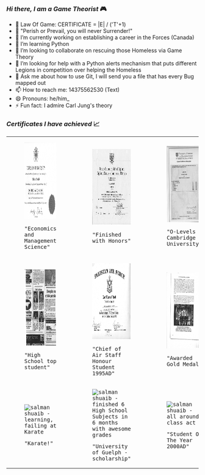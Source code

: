 ### _Hi there, I am a Game Theorist_ :video_game:  
- :volcano: Law Of Game: CERTIFICATE = |E| / ('T'+1)
- :scroll: "Perish or Prevail, you will never Surrender!"
- 🔭 I’m currently working on establishing a career in the Forces (Canada)
- 🌱 I’m learning Python
- 👯 I’m looking to collaborate on rescuing those Homeless via Game Theory
- 🤔 I’m looking for help with a Python alerts mechanism that puts different Legions in competition over helping the Homeless
- 💬 Ask me about how to use Git, I will send you a file that has every Bug mapped out
- 📫 How to reach me: 14375562530 (Text)
- 😄 Pronouns: he/him_
- ⚡ Fun fact: I admire Carl Jung's theory
<!--
- Certificates are also known as Maqamat in Spirituality_
- Certificates confer Power_
- |E| represents Money you have_
- The denominator 'T'+1 represents your Age_
- By CERTIFICATE we imply PUBLICLY SHARED Certificate, as Frequency (RHS of the Equation) 
means Communication: the most important thing in War:- particularly since a Singularity 
can easily outmaneuver a Multiplicity if the messages reaches it in time_
- Magnitude means the Constancy or Mark one obtains in attaining the Certificate - it is 
dependent on one's PRACTICE / REPETITION_
- The LHS and RHS of the LOG Equation represent the two Wings of the Eagle: splitting Work between your passion for (study/exhibit of your) Certificates (Maqamat) to a half 
hour AND making Money as fast as possible in the remaining half hour_ 
in  
- The LOG Equation means: Magnitude Of Effort Exerted in The Least Amount Of Time_
-->

### _Certificates I have achieved_ :chart_with_upwards_trend:

<table>
    <tr>
        <td>
            <div width="1000" height="500">
            <kbd>
            <figure>
            <img alt="salman shuaib - Bachelor Of Commerce (Honors) in Economics and Management Science from Ryerson University (TMU)]" src="https://github.com/salmanshuaib/salmanshuaib/blob/main/certs/Ryerson%20Univesity%20-%20BComm%20(Hons).JPG"  width="300" height="200"/>
            <p>"Economics and Management Science"</p>
            </figure>
            </kbd>
            </div>
        </td>
        <td>
            <div>
            <kbd>
            <figure>
            <img alt="salman shuaib - Ontario Secondary School Diploma" src="https://github.com/salmanshuaib/salmanshuaib/blob/main/certs/OSSD13.JPG"  width="300" height="200"/>
            <p>"Finished with Honors"</p>
            </figure>
            </kbd>
            </div>
        </td>
        <td>
            <div>
            <kbd>
            <figure>
            <img alt="salman shuaib - GCE O Levels - Cambridge University" src="https://github.com/salmanshuaib/salmanshuaib/blob/main/certs/GCE%20O%20Levels%20-%20Cambridge.JPG"  width="300" height="200"/>
            <p>"O-Levels Cambridge University"</p>
            </figure>
            </kbd>
            </div>
        </td>
    </tr>
    <tr>
        <td>
            <div width="1000" height="500">
            <kbd>
            <figure>
            <img alt="salman shuaib - High School top student from Pakistan" src="https://github.com/salmanshuaib/salmanshuaib/blob/main/certs/Acing%20Cambridge%20University%20O-Levels.JPG"  width="300" height="200"/>
            <p>"High School top student"</p>
            </figure>
            </kbd>
            </div>
        </td>
        <td>
            <div>
            <kbd>
            <figure>
            <img alt="salman shuaib - in supreme academic form" src="https://github.com/salmanshuaib/salmanshuaib/blob/main/certs/CAS%20Honor%20Student%201995AD.JPG"  width="300" height="200"/>
            <p>"Chief of Air Staff Honour Student 1995AD"</p>
            </figure>
            </kbd>
            </div>
        </td>
        <td>
            <div>
            <kbd>
            <figure>
            <img alt="salman shuaib - arguably Top 3 among 200 Million on an aggregate basis" src="https://github.com/salmanshuaib/salmanshuaib/blob/main/certs/Arguably%20Top%203%20among%20200%20Million%20on%20an%20aggregate%20basis.JPG"  width="300" height="200"/>
            <p>"Awarded Gold Medal"</p>
            </figure>
            </kbd>
            </div>
        </td>
    </tr>
    <tr>
        <td>
            <div width="1000" height="500">
            <kbd>
            <figure>
            <img alt="salman shuaib - learning, failing at Karate" src=""  width="300" height="200"/>
            <p>"Karate!"</p>
            </figure>
            </kbd>
            </div>
        </td>
        <td>
            <div>
            <kbd>
            <figure>
            <img alt="salman shuaib - finished 6 High School Subjects in 6 months with awesome grades" src=""  width="300" height="200"/>
            <p>"University of Guelph - scholarship"</p>
            </figure>
            </kbd>
            </div>
        </td>
        <td>
            <div>
            <kbd>
            <figure>
            <img alt="salman shuaib - all around class act" src=""  width="300" height="200"/>
            <p>"Student Of The Year 2000AD"</p>
            </figure>
            </kbd>
            </div>
        </td>
    </tr>



    
    
</table>